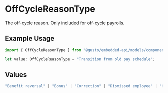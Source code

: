 # OffCycleReasonType

The off-cycle reason. Only included for off-cycle payrolls.

## Example Usage

```typescript
import { OffCycleReasonType } from "@gusto/embedded-api/models/components/offcyclereasontype.js";

let value: OffCycleReasonType = "Transition from old pay schedule";
```

## Values

```typescript
"Benefit reversal" | "Bonus" | "Correction" | "Dismissed employee" | "Hired employee" | "Wage correction" | "Tax reconciliation" | "Reversal" | "Disability insurance distribution" | "Transition from old pay schedule"
```